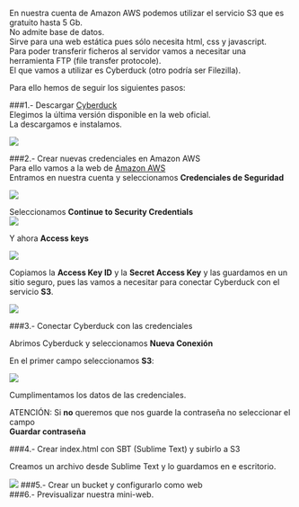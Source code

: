 En nuestra cuenta de Amazon AWS podemos utilizar el servicio S3 que es gratuito hasta 5 Gb.  
No admite base de datos.   
Sirve para una web estática pues sólo necesita html, css y javascript.  
Para poder transferir ficheros al servidor vamos a necesitar una herramienta FTP (file transfer protocole).  
El que vamos a utilizar es Cyberduck (otro podría ser Filezilla).  

Para ello hemos de seguir los siguientes pasos:  

###1.- Descargar [Cyberduck](https://cyberduck.io/)  
Elegimos la última versión disponible en la web oficial.  
La descargamos e instalamos.  

![](http://grabilla.com/06503-98e343ea-e1fa-4024-9c02-c3b91b62f04a.png)  

###2.- Crear nuevas credenciales en Amazon AWS  
Para ello vamos a la web de [Amazon AWS](https://aws.amazon.com/es/)  
Entramos en nuestra cuenta y seleccionamos **Credenciales de Seguridad**  

![](http://grabilla.com/06503-3c4399a5-c2d1-4905-883b-34b1b32a022f.png)  

Seleccionamos **Continue to Security Credentials**  
![](http://grabilla.com/06503-46e5cef5-57a8-40cb-bac4-c9787167d65c.png)  

Y ahora **Access keys**  

![](http://grabilla.com/06503-4ce6f083-6cb1-4157-b2f3-8372ea970b2c.png)

Copiamos la **Access Key ID** y la **Secret Access Key** y las guardamos en un sitio seguro, pues las vamos a necesitar para conectar Cyberduck con el servicio **S3**.  

![](http://grabilla.com/06503-24cc7c99-41e2-4ed0-8581-1c1f0de3c065.png)

###3.- Conectar Cyberduck con las credenciales  

Abrimos Cyberduck y seleccionamos **Nueva Conexión**  

En el primer campo seleccionamos **S3**:  

![](http://grabilla.com/06503-3ef2c66e-580d-4d9c-8550-7ef4e96824f5.png)  

Cumplimentamos los datos de las credenciales.
  

ATENCIÓN: Si **no** queremos que nos guarde la contraseña no seleccionar el campo  
 **Guardar contraseña**  



###4.- Crear index.html con SBT (Sublime Text) y subirlo a S3  

Creamos un archivo desde Sublime Text y lo guardamos en e escritorio.  

![](http://grabilla.com/06503-5bd00fba-e4ff-4b7a-9fe0-78ca665dd2d2.png)
###5.- Crear un bucket y configurarlo como web  
###6.- Previsualizar nuestra mini-web.
